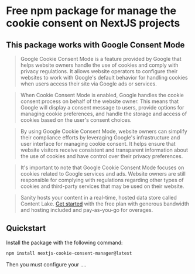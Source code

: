 
# Free npm package for manage the cookie consent on NextJS projects

## This package works with Google Consent Mode

> Google Cookie Consent Mode is a feature provided by Google that helps website owners handle the use of cookies and comply with privacy regulations. It allows website operators to configure their websites to work with Google's default behavior for handling cookies when users access their site via Google ads or services.

> When Cookie Consent Mode is enabled, Google handles the cookie consent process on behalf of the website owner. This means that Google will display a consent message to users, provide options for managing cookie preferences, and handle the storage and access of cookies based on the user's consent choices.

> By using Google Cookie Consent Mode, website owners can simplify their compliance efforts by leveraging Google's infrastructure and user interface for managing cookie consent. It helps ensure that website visitors receive consistent and transparent information about the use of cookies and have control over their privacy preferences.

> It's important to note that Google Cookie Consent Mode focuses on cookies related to Google services and ads. Website owners are still responsible for complying with regulations regarding other types of cookies and third-party services that may be used on their website.

> Sanity hosts your content in a real-time, hosted data store called Content Lake. [Get started](https://www.sanity.io/get-started) with the free plan with generous bandwidth and hosting included and pay-as-you-go for overages.

## Quickstart

Install the package with the following command:

```bash
npm install nextjs-cookie-consent-manager@latest
```

Then you must configure your ....